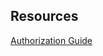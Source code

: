 ## Resources
[Authorization Guide](https://developer.spotify.com/documentation/general/guides/authorization/code-flow/)
[](https://www.youtube.com/watch?v=qXFGBUcZ5LU&list=PLzMcBGfZo4-kCLWnGmK0jUBmGLaJxvi4j&index=17&ab_channel=Scrimba)
